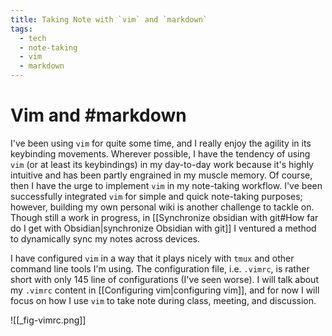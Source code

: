 ```yaml
---
title: Taking Note with `vim` and `markdown`
tags:
  - tech
  - note-taking
  - vim
  - markdown
---
```

# Vim and #markdown

I've been using `vim` for quite some time, and I really enjoy the agility in its keybinding movements. Wherever possible, I have the tendency of using `vim` (or at least its keybindings) in my day-to-day work because it's highly intuitive and has been partly engrained in my muscle memory. Of course, then I have the urge to implement `vim` in my note-taking workflow. I've been successfully integrated `vim` for simple and quick note-taking purposes; however, building my own personal wiki is another challenge to tackle on. Though still a work in progress, in [[Synchronize obsidian with git#How far do I get with Obsidian|synchronize Obsidian with git]] I ventured a method to dynamically sync my notes across devices.

I have configured `vim` in a way that it plays nicely with `tmux` and other command line tools I'm using. The configuration file, i.e. `.vimrc`, is rather short with only 145 line of configurations (I've seen worse). I will talk about my `.vimrc` content in [[Configuring vim|configuring vim]], and for now I will focus on how I use `vim` to take note during class, meeting, and discussion.

![[_fig-vimrc.png]]